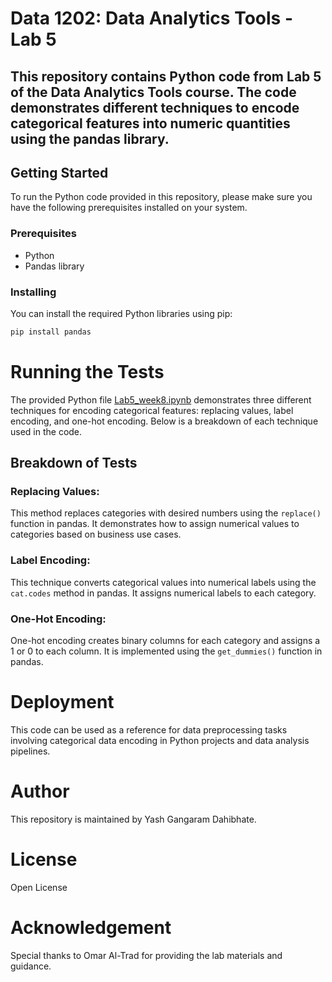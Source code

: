 # Data 1202: Data Analytics Tools - Lab 5

## This repository contains Python code from Lab 5 of the Data Analytics Tools course. The code demonstrates different techniques to encode categorical features into numeric quantities using the pandas library.

## Getting Started
To run the Python code provided in this repository, please make sure you have the following prerequisites installed on your system.

### Prerequisites
- Python 
- Pandas library

### Installing
You can install the required Python libraries using pip:
```bash
pip install pandas
```

# Running the Tests

The provided Python file [Lab5_week8.ipynb](https://github.com/GangDYash/Assignment5/blob/44f2afe6d30d9c3bf03eebcd7d0b850df7afc018/Lab5_week8.ipynb) demonstrates three different techniques for encoding categorical features: replacing values, label encoding, and one-hot encoding. Below is a breakdown of each technique used in the code.

## Breakdown of Tests

### Replacing Values:

This method replaces categories with desired numbers using the `replace()` function in pandas. It demonstrates how to assign numerical values to categories based on business use cases.

### Label Encoding:

This technique converts categorical values into numerical labels using the `cat.codes` method in pandas. It assigns numerical labels to each category.

### One-Hot Encoding:

One-hot encoding creates binary columns for each category and assigns a 1 or 0 to each column. It is implemented using the `get_dummies()` function in pandas.

# Deployment

This code can be used as a reference for data preprocessing tasks involving categorical data encoding in Python projects and data analysis pipelines.

# Author

This repository is maintained by Yash Gangaram Dahibhate.

# License

Open License

# Acknowledgement

Special thanks to Omar Al-Trad for providing the lab materials and guidance.

